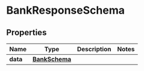 

# BankResponseSchema


## Properties

| Name | Type | Description | Notes |
|------------ | ------------- | ------------- | -------------|
|**data** | [**BankSchema**](BankSchema.md) |  |  |



